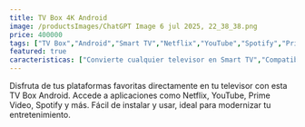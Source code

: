 ```yaml
---
title: TV Box 4K Android
image: /productsImages/ChatGPT Image 6 jul 2025, 22_38_38.png
price: 400000
tags: ["TV Box","Android","Smart TV","Netflix","YouTube","Spotify","Prime Video","Bluetooth"]
featured: true
caracteristicas: ["Convierte cualquier televisor en Smart TV","Compatible con Netflix"," YouTube"," Prime Video"," Spotify"," entre otras apps","Conexión HDMI y WiFi","Incluye control remoto multifunción","Interfaz Android fácil de usar","Soporte de 2GB RAM y 16GB almacenamiento"]
---
```


Disfruta de tus plataformas favoritas directamente en tu televisor con esta TV Box Android. Accede a aplicaciones como Netflix, YouTube, Prime Video, Spotify y más. Fácil de instalar y usar, ideal para modernizar tu entretenimiento.